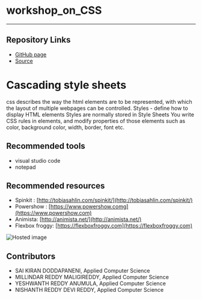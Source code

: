 # workshop_on_CSS

--------------------------------------------------------------------------------------------------------------


## Repository Links
-  [GitHub page](https://saikirandd.github.io/cssworkshop/  "page")
-  [Source ](https://github.com/Nishanthreddy1997/workshop_on_CSS"Source")
# **Cascading style sheets**
css describes the way the html elements are to be represented, with which the layout of multiple webpages can be controlled.
Styles - define how to display HTML elements
Styles are normally stored in Style Sheets
You write CSS rules in elements, and modify properties of those elements such as color, background color, width, border, font etc.



## Recommended tools
- visual studio code
- notepad





## Recommended resources
- Spinkit : [http://tobiasahlin.com/spinkit/](http://tobiasahlin.com/spinkit/)
- Powershow : [https://www.powershow.comg](https://www.powershow.com)
- Animista: [http://animista.net/](http://animista.net/)
- Flexbox froggy: [https://flexboxfroggy.com](https://flexboxfroggy.com)











![Hosted image](https://pbs.twimg.com/profile_images/1022127316862783488/yEGrou7L_400x400.jpg " " )


## Contributors
- SAI KIRAN DODDAPANENI, Applied Computer Science
- MILLINDAR REDDY MALIGIREDDY, Applied Computer Science
- YESHWANTH REDDY ANUMULA, Applied Computer Science
- NISHANTH REDDY DEVI REDDY, Applied Computer Science
